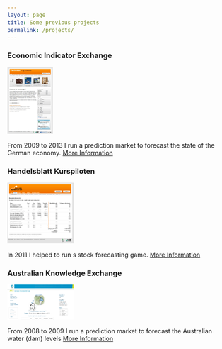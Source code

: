 ```yaml
---
layout: page
title: Some previous projects
permalink: /projects/
---
```


### Economic Indicator Exchange
 <img src="https://raw.githubusercontent.com/flovv/flovv.github.io/master/images/v3.jpg" height="150px">
 
From 2009 to 2013 I run a prediction market to forecast the state of the German economy.
[More Information](https://github.com/flovv/EIX-Market)
		  
### Handelsblatt Kurspiloten	  
<img src="https://raw.githubusercontent.com/flovv/flovv.github.io/master/images/Kurspiloten_Handeln.png" width="150px">

In 2011 I helped to run s stock forecasting game.
[More Information](http://www.handelsblatt.com/finanzen/maerkte/boerse-inside/handelsblatt-kurspiloten-wer-hat-das-beste-gespuer-fuer-die-boerse/4567206.html)

### Australian Knowledge Exchange
<img src="https://raw.githubusercontent.com/flovv/flovv.github.io/master/images/akx.jpg" width="150px">

From 2008 to 2009 I run a prediction market to forecast the Australian water (dam) levels
[More Information](http://link.springer.com/chapter/10.1007/978-3-540-88351-7_6")


